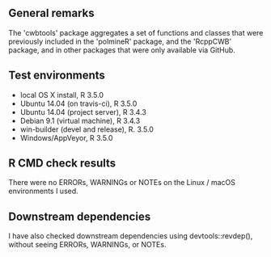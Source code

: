 ## General remarks

The 'cwbtools' package aggregates a set of functions and classes that were previously included in the 'polmineR' package, and the 'RcppCWB' package, and in other packages that were only available via GitHub.


## Test environments

* local OS X install, R 3.5.0
* Ubuntu 14.04 (on travis-ci), R 3.5.0
* Ubuntu 14.04 (project server), R 3.4.3
* Debian 9.1 (virtual machine), R 3.4.3
* win-builder (devel and release), R. 3.5.0
* Windows/AppVeyor, R 3.5.0


## R CMD check results

There were no ERRORs, WARNINGs or NOTEs on the Linux / macOS environments I used. 


## Downstream dependencies

I have also checked downstream dependencies using devtools::revdep(),
without seeing ERRORs, WARNINGs, or NOTEs.

